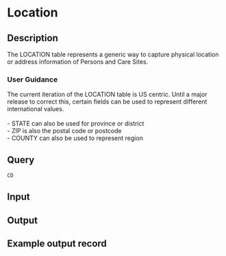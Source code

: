 <!--

-->

# Location










 

## Description
The LOCATION table represents a generic way to capture physical location or address information of Persons and Care Sites.
### User Guidance
The current iteration of the LOCATION table is US centric. Until a major release to correct this, certain fields can be used to represent different international values. <br><br> - STATE can also be used for province or district<br>- ZIP is also the postal code or postcode <br>- COUNTY can also be used to represent region



 
## Query
```sql
CD
```








 

## Input




 

## Output



 

## Example output record





